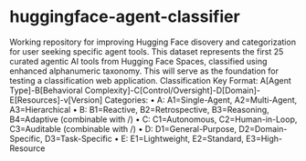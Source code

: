 # huggingface-agent-classifier
Working repository for improving Hugging Face disovery and categorization for user seeking specific agent tools.
This dataset represents the first 25 curated agentic AI tools from Hugging Face Spaces, classified using enhanced alphanumeric taxonomy. This will serve as the foundation for testing a classification web application.
Classification Key
Format: A[Agent Type]-B[Behavioral Complexity]-C[Control/Oversight]-D[Domain]-E[Resources]-v[Version]
Categories:
•	A: A1=Single-Agent, A2=Multi-Agent, A3=Hierarchical
•	B: B1=Reactive, B2=Retrospective, B3=Reasoning, B4=Adaptive (combinable with /)
•	C: C1=Autonomous, C2=Human-in-Loop, C3=Auditable (combinable with /)
•	D: D1=General-Purpose, D2=Domain-Specific, D3=Task-Specific
•	E: E1=Lightweight, E2=Standard, E3=High-Resource
